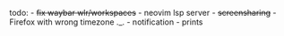 todo:
    - ~~fix waybar wlr/workspaces~~
    - neovim lsp server
    - ~~screensharing~~
    - Firefox with wrong timezone ._.
    - notification
    - prints

